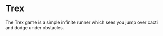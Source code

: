 # Trex
The Trex game is a simple infinite runner which sees you jump over cacti and dodge under obstacles.
